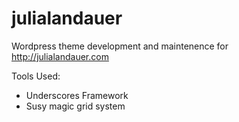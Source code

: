 # julialandauer
Wordpress theme development and maintenence for http://julialandauer.com

Tools Used: 
- Underscores Framework
- Susy magic grid system
